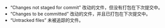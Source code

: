 - “Changes not staged for commit” 改动的文件，但没有打包在下次提交中。
- “Changes to be committed” 改动的文件，并且已打包在下次提交中。
- “Untracked files” 未被追踪的文件。